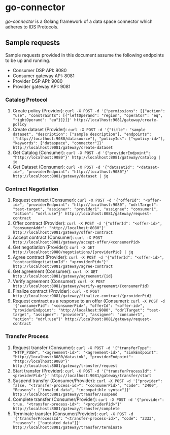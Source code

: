 # go-connector

_go-connector_ is a Golang framework of a data space connector which adheres to IDS Protocols.

## Sample requests

Sample requests provided in this document assume the following endpoints to be up and running.

- Consumer DSP API: 8080
- Consumer gateway API: 8081
- Provider DSP API: 9080
- Provider gateway API: 9081

### Catalog Protocol

1. Create policy (Provider): ``curl -X POST -d '{"permissions": [{"action": "use", "constraints": [{"leftOperand": "region", "operator": "eq", "rightOperand": "eu"}]}]}' http://localhost:9081/gateway/create-policy``
2. Create dataset (Provider): ``curl -X POST -d '{"title": "sample dataset", "description": ["sample description"], "endpoints": ["http://localhost:9080/datasource"], "policyIds": ["<policy-id>"], "keywords": ["dataspace", "connector"]}' http://localhost:9081/gateway/create-dataset``
3. Get Catalog (Consumer): ``curl -X POST -d '{"providerEndpoint": "http://localhost:9080"}' http://localhost:8081/gateway/catalog | jq``
4. Get Dataset (Consumer): ``curl -X POST -d '{"datasetId": "<dataset-id>", "providerEndpoint": "http://localhost:9080"}' http://localhost:8081/gateway/dataset | jq``

### Contract Negotiation

1. Request contract (Consumer): ``curl -X POST -d '{"offerId": "<offer-id>", "providerEndpoint": "http://localhost:9080", "odrlTarget": "test-target", "assigner": "provider1", "assignee": "consumer1", "action": "odrl:use"}' http://localhost:8081/gateway/request-contract``
2. Offer contract (Provider): ``curl -X POST -d '{"offerId": "<offer-id>", "consumerAddr": "http://localhost:8080"}' http://localhost:9081/gateway/offer-contract``
3. Accept contract (Consumer): ``curl -X POST http://localhost:8081/gateway/accept-offer/<consumerPid>``
4. Get negotiation (Provider): ``curl -X GET http://localhost:9080/negotiations/{providerPid} | jq`` 
5. Agree contract (Provider): ``curl -X POST -d '{"offerId": "<offer-id>", "contractNegotiationId": "<providerPid>"}' http://localhost:9081/gateway/agree-contract``
6. Get agreement (Consumer): ``curl -X GET http://localhost:8081/gateway/agreement/{id}``
7. Verify agreement (Consumer): ``curl -X POST http://localhost:8081/gateway/verify-agreement/{consumerPid}``
8. Finalize contract (Provider): ``curl -X POST http://localhost:9081/gateway/finalize-contract/{providerPid}`` 
9. Request contract as a response to an offer (Consumer): ``curl -X POST -d '{"consumerPid": "<consumerPid>", "offerId": "<offer-id>", "providerEndpoint": "http://localhost:9080", "odrlTarget": "test-target", "assigner": "provider1", "assignee": "consumer1", "action": "odrl:use"}' http://localhost:8081/gateway/request-contract``

### Transfer Process

1. Request transfer (Consumer): ``curl -X POST -d '{"transferType": "HTTP_PUSH", "<agreement-id>": "<agreement-id>", "sinkEndpoint": "http://localhost:8080/datasink", "providerEndpoint": "http://localhost:9080"}' http://localhost:8081/gateway/transfer/request``
2. Start transfer (Provider): ``curl -X POST -d '{"transferProcessId": "<providerPid>"}' http://localhost:9081/gateway/transfer/start``
3. Suspend transfer (Consumer/Provider): ``curl -X POST -d '{"provider": false, "<transfer-process-id>": "<consumerPid>", "code": "2400", "Reasons": ["invalid data", "incompatible syntax"]}' http://localhost:8081/gateway/transfer/suspend``
4. Complete transfer (Consumer/Provider): ``curl -X POST -d '{"provider": true, "<transfer-process-id>": "<providerPid>"}' http://localhost:8081/gateway/transfer/complete`` 
5. Terminate transfer (Consumer/Provider): ``curl -X POST -d '{"transferProcessId": "<transfer-process-id>", "code": "2333", "reasons": ["outdated data"]}' http://localhost:8081/gateway/transfer/terminate``
